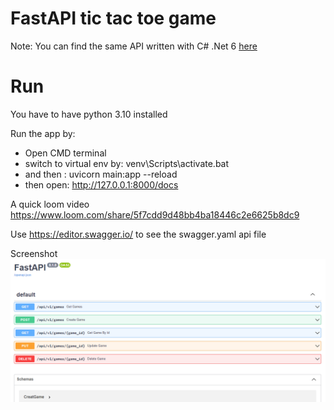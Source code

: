 # FastAPI tic tac toe game

Note: You can find the same API written with C# .Net 6 [here](https://github.com/rhourani/SSH-TicTacToe)

# Run
You have to have python 3.10 installed

Run the app by: 
- Open CMD terminal
- switch to virtual env by: venv\Scripts\activate.bat
- and then : uvicorn main:app --reload
- then open: http://127.0.0.1:8000/docs 

A quick loom video https://www.loom.com/share/5f7cdd9d48bb4ba18446c2e6625b8dc9

Use https://editor.swagger.io/ to see the swagger.yaml api file

Screenshot
<img src="FastAPI screenshot.png" align="center">
